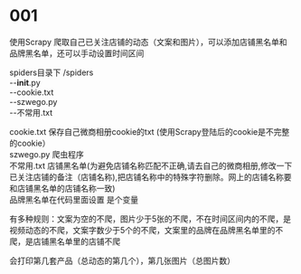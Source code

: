 # 001
使用Scrapy 爬取自己已关注店铺的动态（文案和图片），可以添加店铺黑名单和品牌黑名单，还可以手动设置时间区间

spiders目录下
/spiders<br>
--__init__.py <br>
--cookie.txt <br>
--szwego.py <br>
--不常用.txt <br>
  
cookie.txt 保存自己微商相册cookie的txt (使用Scrapy登陆后的cookie是不完整的cookie）<br>
szwego.py 爬虫程序 <br>
不常用.txt 店铺黑名单(为避免店铺名称匹配不正确,请去自己的微商相册,修改一下已关注店铺的备注（店铺名称),把店铺名称中的特殊字符删除。网上的店铺名称要和店铺黑名单的店铺名称一致) <br>
品牌黑名单在代码里面设置 是个变量 <br>

有多种规则：文案为空的不爬，图片少于5张的不爬，不在时间区间内的不爬，是视频动态的不爬，文案字数少于5个的不爬，文案里的品牌在品牌黑名单里的不爬，是店铺黑名单里的店铺不爬

会打印第几套产品（总动态的第几个），第几张图片（总图片数）
